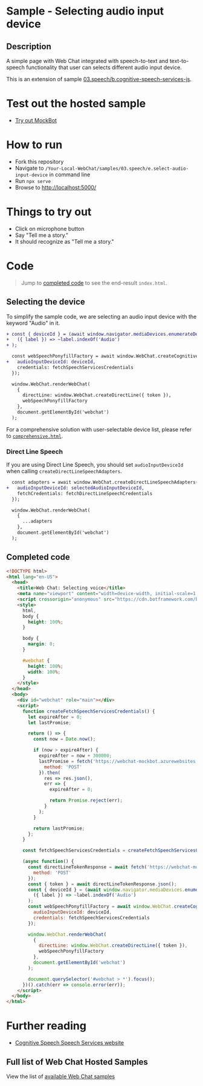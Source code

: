 # Sample - Selecting audio input device

## Description

A simple page with Web Chat integrated with speech-to-text and text-to-speech functionality that user can selects different audio input device.

This is an extension of sample [03.speech/b.cognitive-speech-services-js](https://github.com/microsoft/BotFramework-WebChat/tree/master/samples/03.speech/b.cognitive-speech-services-js).

# Test out the hosted sample

-  [Try out MockBot](https://microsoft.github.io/BotFramework-WebChat/03.speech/e.select-audio-input-device)

# How to run

-  Fork this repository
-  Navigate to `/Your-Local-WebChat/samples/03.speech/e.select-audio-input-device` in command line
-  Run `npx serve`
-  Browse to [http://localhost:5000/](http://localhost:5000/)

# Things to try out

-  Click on microphone button
-  Say "Tell me a story."
-  It should recognize as "Tell me a story."

# Code

> Jump to [completed code](#completed-code) to see the end-result `index.html`.

## Selecting the device

To simplify the sample code, we are selecting an audio input device with the keyword "Audio" in it.

```diff
+ const { deviceId } = (await window.navigator.mediaDevices.enumerateDevices()).find(
+   ({ label }) => ~label.indexOf('Audio')
+ );

  const webSpeechPonyfillFactory = await window.WebChat.createCognitiveServicesSpeechServicesPonyfillFactory({
+   audioInputDeviceId: deviceId,
    credentials: fetchSpeechServicesCredentials
  });

  window.WebChat.renderWebChat(
    {
      directLine: window.WebChat.createDirectLine({ token }),
      webSpeechPonyfillFactory
    },
    document.getElementById('webchat')
  );
```

For a comprehensive solution with user-selectable device list, please refer to [`comprehensive.html`](comprehensive.html).

### Direct Line Speech

If you are using Direct Line Speech, you should set `audioInputDeviceId` when calling `createDirectLineSpeechAdapters`.

```diff
  const adapters = await window.WebChat.createDirectLineSpeechAdapters({
+   audioInputDeviceId: selectedAudioInputDeviceId,
    fetchCredentials: fetchDirectLineSpeechCredentials
  });

  window.WebChat.renderWebChat(
    {
      ...adapters
    },
    document.getElementById('webchat')
  );
```

## Completed code

<!-- prettier-ignore-start -->
```html
<!DOCTYPE html>
<html lang="en-US">
  <head>
    <title>Web Chat: Selecting voice</title>
    <meta name="viewport" content="width=device-width, initial-scale=1.0" />
    <script crossorigin="anonymous" src="https://cdn.botframework.com/botframework-webchat/latest/webchat.js"></script>
    <style>
      html,
      body {
        height: 100%;
      }

      body {
        margin: 0;
      }

      #webchat {
        height: 100%;
        width: 100%;
      }
    </style>
  </head>
  <body>
    <div id="webchat" role="main"></div>
    <script>
      function createFetchSpeechServicesCredentials() {
        let expireAfter = 0;
        let lastPromise;

        return () => {
          const now = Date.now();

          if (now > expireAfter) {
            expireAfter = now + 300000;
            lastPromise = fetch('https://webchat-mockbot.azurewebsites.net/speechservices/token', {
              method: 'POST'
            }).then(
              res => res.json(),
              err => {
                expireAfter = 0;

                return Promise.reject(err);
              }
            );
          }

          return lastPromise;
        };
      }

      const fetchSpeechServicesCredentials = createFetchSpeechServicesCredentials();

      (async function() {
        const directLineTokenResponse = await fetch('https://webchat-mockbot.azurewebsites.net/directline/token', {
          method: 'POST'
        });
        const { token } = await directLineTokenResponse.json();
        const { deviceId } = (await window.navigator.mediaDevices.enumerateDevices()).find(
          ({ label }) => ~label.indexOf('Audio')
        );
        const webSpeechPonyfillFactory = await window.WebChat.createCognitiveServicesSpeechServicesPonyfillFactory({
          audioInputDeviceId: deviceId,
          credentials: fetchSpeechServicesCredentials
        });

        window.WebChat.renderWebChat(
          {
            directLine: window.WebChat.createDirectLine({ token }),
            webSpeechPonyfillFactory
          },
          document.getElementById('webchat')
        );

        document.querySelector('#webchat > *').focus();
      })().catch(err => console.error(err));
    </script>
  </body>
</html>
```
<!-- prettier-ignore-end -->

# Further reading

-  [Cognitive Speech Speech Services website](https://azure.microsoft.com/en-us/services/cognitive-services/speech-services/)

## Full list of Web Chat Hosted Samples

View the list of [available Web Chat samples](https://github.com/microsoft/BotFramework-WebChat/tree/master/samples)
